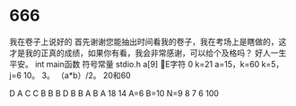 # 666
我在卷子上说好的
首先谢谢您能抽出时间看我的卷子，我在考场上是瞎做的，这才是我的正真的成绩，如果你有看，我会非常感谢，可以给个及格吗？ 好人一生平安。
int
main函数
符号常量
stdio.h
a[9]
E字符
0
k=21
a=15，k=60
k=5，j=6
10。
3。
（a*b）/2。
20和60

D
A
C
C
B
B
B
D
B
B
A
B
A
18 14
A=6 B=10
N=9 8 7 6
100

